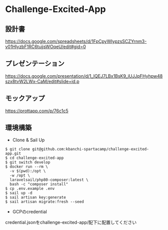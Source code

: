 # Challenge-Excited-App

## 設計書

https://docs.google.com/spreadsheets/d/1FpCpyWIypzsSCZYrnm3-v01HlyzbF1RC6tujjsWOqeU/edit#gid=0

## プレゼンテーション

https://docs.google.com/presentation/d/1_IQEJ7LBx1BsK9_iUJJpFHyhpw48szx8tvW2LWx-CaM/edit#slide=id.p

## モックアップ

https://prottapp.com/p/76c1c5

## 環境構築

* Clone & Sail Up

```
$ git clone git@github.com:kbanchi-spartacamp/challenge-excited-app.git
$ cd challenge-excited-app
$ git switch develop
$ docker run --rm \
  -v $(pwd):/opt \
  -w /opt \
  laravelsail/php80-composer:latest \
  bash -c "composer install"
$ cp .env.example .env
$ sail up -d
$ sail artisan key:generate
$ sail artisan migrate:fresh --seed
```

* GCPのcredential

credential.jsonをchallenge-excited-app/配下に配置してください
